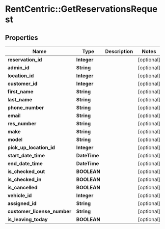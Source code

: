 # RentCentric::GetReservationsRequest

## Properties
Name | Type | Description | Notes
------------ | ------------- | ------------- | -------------
**reservation_id** | **Integer** |  | [optional] 
**admin_id** | **String** |  | [optional] 
**location_id** | **Integer** |  | [optional] 
**customer_id** | **Integer** |  | [optional] 
**first_name** | **String** |  | [optional] 
**last_name** | **String** |  | [optional] 
**phone_number** | **String** |  | [optional] 
**email** | **String** |  | [optional] 
**res_number** | **String** |  | [optional] 
**make** | **String** |  | [optional] 
**model** | **String** |  | [optional] 
**pick_up_location_id** | **Integer** |  | [optional] 
**start_date_time** | **DateTime** |  | [optional] 
**end_date_time** | **DateTime** |  | [optional] 
**is_checked_out** | **BOOLEAN** |  | [optional] 
**is_checked_in** | **BOOLEAN** |  | [optional] 
**is_cancelled** | **BOOLEAN** |  | [optional] 
**vehicle_id** | **Integer** |  | [optional] 
**assigned_id** | **String** |  | [optional] 
**customer_license_number** | **String** |  | [optional] 
**is_leaving_today** | **BOOLEAN** |  | [optional] 


